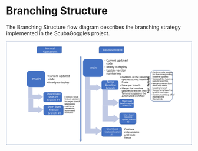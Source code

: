 # Branching Structure
The Branching Structure flow diagram describes the branching strategy implemented in the ScubaGoggles project. 

![image](/docs/images/scubagoggles_branching_structure.svg)